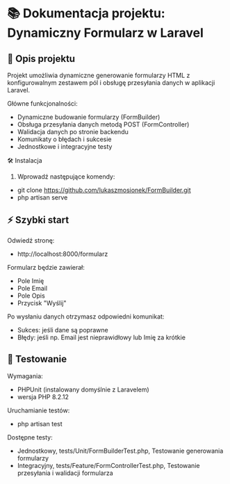 # 📚 Dokumentacja projektu: Dynamiczny Formularz w Laravel
## 📖 Opis projektu
Projekt umożliwia dynamiczne generowanie formularzy HTML z konfigurowalnym zestawem pól i obsługę przesyłania danych w aplikacji Laravel.

Główne funkcjonalności:
 - Dynamiczne budowanie formularzy (FormBuilder)
 - Obsługa przesyłania danych metodą POST (FormController)
 - Walidacja danych po stronie backendu
 - Komunikaty o błędach i sukcesie
 - Jednostkowe i integracyjne testy

🛠️ Instalacja
1. Wprowadź następujące komendy:
 - git clone https://github.com/lukaszmosionek/FormBuilder.git
 - php artisan serve


## ⚡ Szybki start
Odwiedź stronę:
 - http://localhost:8000/formularz

Formularz będzie zawierał:

 - Pole Imię
 - Pole Email
 - Pole Opis
 - Przycisk "Wyślij"

Po wysłaniu danych otrzymasz odpowiedni komunikat:

 - Sukces: jeśli dane są poprawne
 - Błędy: jeśli np. Email jest nieprawidłowy lub Imię za krótkie

## 🧪 Testowanie

Wymagania:
 - PHPUnit (instalowany domyślnie z Laravelem)
 - wersja PHP 8.2.12

Uruchamianie testów:
 - php artisan test

Dostępne testy:
 - Jednostkowy,	tests/Unit/FormBuilderTest.php, Testowanie generowania formularzy
 - Integracyjny, tests/Feature/FormControllerTest.php, Testowanie przesyłania i walidacji formularza
